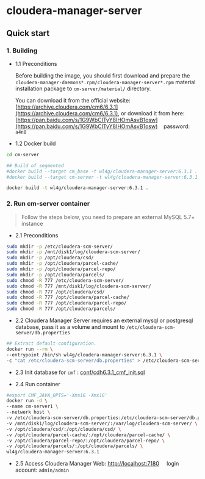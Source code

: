 # cloudera-manager-server

## Quick start

### 1. Building

- 1.1 Preconditions

  Before building the image, you should first download and prepare the `cloudera-manager-daemons*.rpm/cloudera-manager-server*.rpm` material installation package to `cm-server/material/` directory.

  You can download it from the official website: [https://archive.cloudera.com/cm6/6.3.1](https://archive.cloudera.com/cm6/6.3.1), or download it from here: [https://pan.baidu.com/s/1G9WbCITyY8IHOmAsvB1osw](https://pan.baidu.com/s/1G9WbCITyY8IHOmAsvB1osw) &nbsp;&nbsp; password: &nbsp; `a4n8`

- 1.2 Docker build

```bash
cd cm-server

## Build of segmented
#docker build --target cm_base -t wl4g/cloudera-manager-server:6.3.1 .
#docker build --target cm-server -t wl4g/cloudera-manager-server:6.3.1 .

docker build -t wl4g/cloudera-manager-server:6.3.1 .
```

### 2. Run cm-server container

> Follow the steps below, you need to prepare an external MySQL 5.7+ instance

- 2.1 Preconditions

```bash
sudo mkdir -p /etc/cloudera-scm-server/
sudo mkdir -p /mnt/disk1/log/cloudera-scm-server/
sudo mkdir -p /opt/cloudera/csd/
sudo mkdir -p /opt/cloudera/parcel-cache/
sudo mkdir -p /opt/cloudera/parcel-repo/
sudo mkdir -p /opt/cloudera/parcels/
sudo chmod -R 777 /etc/cloudera-scm-server/
sudo chmod -R 777 /mnt/disk1/log/cloudera-scm-server/
sudo chmod -R 777 /opt/cloudera/csd/
sudo chmod -R 777 /opt/cloudera/parcel-cache/
sudo chmod -R 777 /opt/cloudera/parcel-repo/
sudo chmod -R 777 /opt/cloudera/parcels/
```

- 2.2 Cloudera Manager Server requires an external mysql or postgresql database, pass it as a volume and mount to `/etc/cloudera-scm-server/db.properties`

```bash
## Extract default configuration.
docker run --rm \
--entrypoint /bin/sh wl4g/cloudera-manager-server:6.3.1 \
-c "cat /etc/cloudera-scm-server/db.properties" > /etc/cloudera-scm-server/db.properties
```

- 2.3 Init database for `cmf` :  [conf/cdh6.3.1_cmf_init.sql](conf/cdh6.3.1_cmf_init.sql)

- 2.4 Run container

```bash
#export CMF_JAVA_OPTS='-Xms1G -Xmx1G'
docker run -d \
--name cm-server1 \
--network host \
-v /etc/cloudera-scm-server/db.properties:/etc/cloudera-scm-server/db.properties \
-v /mnt/disk1/log/cloudera-scm-server/:/var/log/cloudera-scm-server/ \
-v /opt/cloudera/csd/:/opt/cloudera/csd/ \
-v /opt/cloudera/parcel-cache/:/opt/cloudera/parcel-cache/ \
-v /opt/cloudera/parcel-repo/:/opt/cloudera/parcel-repo/ \
-v /opt/cloudera/parcels/:/opt/cloudera/parcels/ \
wl4g/cloudera-manager-server:6.3.1
```

- 2.5 Access Cloudera Manager Web:  [http://localhost:7180](http://localhost:7180)  &nbsp;&nbsp;&nbsp; login account:  `admin/admin`
